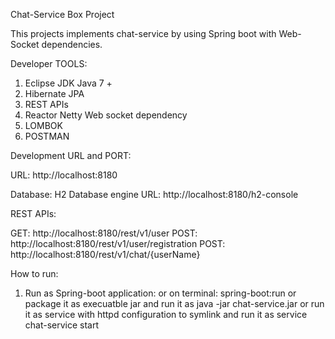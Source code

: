 Chat-Service Box Project

This projects implements chat-service by using Spring boot with Web-Socket dependencies. 

Developer TOOLS:
1. Eclipse JDK Java 7 +
2. Hibernate JPA
3. REST APIs
4. Reactor Netty Web socket dependency
5. LOMBOK
6. POSTMAN


Development URL and PORT:

URL: http://localhost:8180

Database: H2 Database engine
URL: http://localhost:8180/h2-console

REST APIs:

GET: http://localhost:8180/rest/v1/user
POST: http://localhost:8180/rest/v1/user/registration
POST: http://localhost:8180/rest/v1/chat/{userName}

How to run:

1. Run as Spring-boot application:
	or on terminal: spring-boot:run
	or package it as execuatble jar and run it as java -jar chat-service.jar
	or run it as service with httpd configuration to symlink and run it as service chat-service start